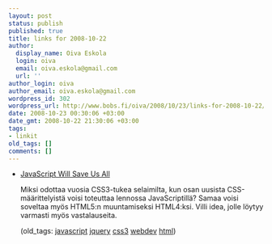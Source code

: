 ```yaml
---
layout: post
status: publish
published: true
title: links for 2008-10-22
author:
  display_name: Oiva Eskola
  login: oiva
  email: oiva.eskola@gmail.com
  url: ''
author_login: oiva
author_email: oiva.eskola@gmail.com
wordpress_id: 302
wordpress_url: http://www.bobs.fi/oiva/2008/10/23/links-for-2008-10-22/
date: 2008-10-23 00:30:06 +03:00
date_gmt: 2008-10-22 21:30:06 +03:00
tags:
- linkit
old_tags: []
comments: []
---
```

<ul class="delicious">
<li>
<div class="delicious-link"><a href="http://meyerweb.com/eric/thoughts/2008/10/22/javascript-will-save-us-all/">JavaScript Will Save Us All</a></div></p>
<div class="delicious-extended">Miksi odottaa vuosia CSS3-tukea selaimilta, kun osan uusista CSS-määrittelyistä voisi toteuttaa lennossa JavaScriptillä? Samaa voisi soveltaa myös HTML5:n muuntamiseksi HTML4:ksi. Villi idea, jolle löytyy varmasti myös vastalauseita.</div></p>
<div class="delicious-tags">(old_tags: <a href="http://delicious.com/oiva/javascript">javascript</a> <a href="http://delicious.com/oiva/jquery">jquery</a> <a href="http://delicious.com/oiva/css3">css3</a> <a href="http://delicious.com/oiva/webdev">webdev</a> <a href="http://delicious.com/oiva/html">html</a>)</div><br />
            </li></ul>
